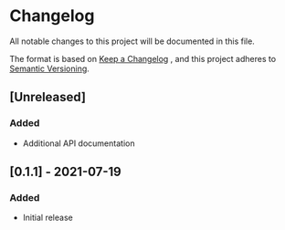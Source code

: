 # Changelog

All notable changes to this project will be documented in this file.

The format is based on [Keep a Changelog](https://keepachangelog.com/en/1.0.0/)
, and this project adheres to [Semantic Versioning](https://semver.org/spec/v2.0.0.html).

## [Unreleased]
### Added
 - Additional API documentation

## [0.1.1] - 2021-07-19
### Added
 - Initial release

